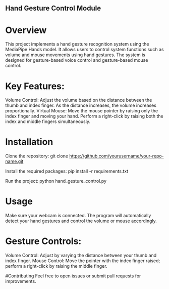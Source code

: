 ## Hand Gesture Control Module
# Overview
This project implements a hand gesture recognition system using the MediaPipe Hands model. It allows users to control system functions such as volume and mouse movements using hand gestures. The system is designed for gesture-based voice control and gesture-based mouse control.

# Key Features:
Volume Control: Adjust the volume based on the distance between the thumb and index finger. As the distance increases, the volume increases proportionally.
Virtual Mouse:
Move the mouse pointer by raising only the index finger and moving your hand.
Perform a right-click by raising both the index and middle fingers simultaneously.

# Installation
Clone the repository:
git clone https://github.com/yourusername/your-repo-name.git

Install the required packages:
pip install -r requirements.txt

Run the project:
python hand_gesture_control.py

# Usage
Make sure your webcam is connected.
The program will automatically detect your hand gestures and control the volume or mouse accordingly.

# Gesture Controls:
Volume Control: Adjust by varying the distance between your thumb and index finger.
Mouse Control: Move the pointer with the index finger raised; perform a right-click by raising the middle finger.

#Contributing
Feel free to open issues or submit pull requests for improvements.



